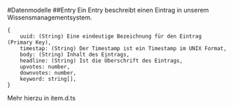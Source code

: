 #Datenmodelle
##Entry
Ein Entry beschreibt einen Eintrag in unserem Wissensmanagementsystem.

``` 
{
    uuid: (String) Eine eindeutige Bezeichnung für den Eintrag (Primary Key),
    timestap: (String) Der Timestamp ist ein Timestamp im UNIX Format,
    body: (String) Inhalt des Eintrags,
    headline: (String) Ist die Überschrift des Eintrags,
    upvotes: number,
    downvotes: number,
    keyword: string[],
} 
```
Mehr hierzu in item.d.ts
